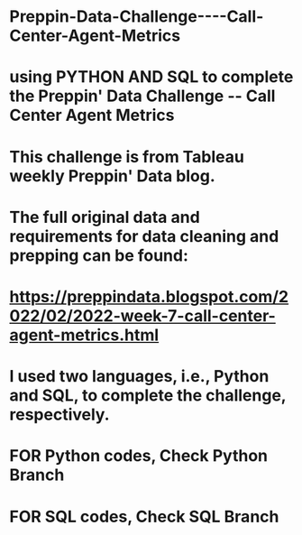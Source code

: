 # Preppin-Data-Challenge----Call-Center-Agent-Metrics
# using PYTHON AND SQL to complete the Preppin' Data Challenge -- Call Center Agent Metrics

# This challenge is from Tableau weekly Preppin' Data blog.

# The full original data and requirements for data cleaning and prepping can be found:
# https://preppindata.blogspot.com/2022/02/2022-week-7-call-center-agent-metrics.html


# I used two languages, i.e., Python and SQL, to complete the challenge, respectively.

# FOR Python codes, Check Python Branch
# FOR SQL codes, Check SQL Branch
